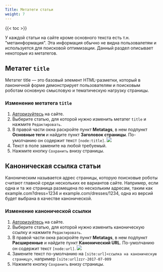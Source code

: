 ```yaml
---
Title: Метатеги статьи 
weight: 7
---
```


{{< toc >}}

У каждой статьи на сайте кроме основного текста есть т.н. "метаинформация". Эта информация обычно не видна пользовалетям и используется для поисковой оптимизации. Данный раздел описывает некоторые из метатегов.

## Метатег `title`

Метатег title — это базовый элемент HTML-разметки, который в лаконичной форме демонстрирует пользователям и поисковым роботам основную смысловую и тематическую нагрузку страницы.

### Изменение метатега `title`

1. [Авторизуйтесь](../../auth) на сайте.
1. Выберите статью, для которой нужно изменить метатег `title` и нажмите `Редактировать`.
1. В правой части окна раскройте пункт **Metatags**, в нем подпункт **Основные теги** и найдите пункт **Заголовок страницы**. По-умолчанию он содержит текст `[node:title]`.
![](../img/page_title_metatag.png)
1. Текст в поле замените на любой требуемый.
1. Нажмите кнопку `Сохранить` внизу страницы.


## Каноническая ссылка статьи

Каноническим называется адрес страницы, которую поисковые роботы считают главной среди нескольких ее вариантов сайте. Например, если одна и та же страница размещена по нескольким адресам, таким как example.com?dress=1234 и example.com/dresses/1234, одна из версий будет выбрана в качестве канонической.

### Изменение канонической ссылки

1. [Авторизуйтесь](../../auth) на сайте.
1. Выберите статью, для которой нужно изменить каноническую ссылку и нажмите `Редактировать`.
1. В правой части окна раскройте пункт **Metatags**, в нем подпункт **Расширенные** и найдите пункт **Канонический URL**. По-умолчанию он содержит текст `[node:url]`.
![](../img/page_canonical_url.png)
1. Замените текст по-умолчанию на `[site:url]<ссылка на каноническую страницу>`, например `[site:url]zzr-2017-07-009`
1. Нажмите кнопку `Сохранить` внизу страницы.
